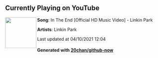## Currently Playing on YouTube

[<img align="left" width="100" src="https://yt3.ggpht.com/ytc/AAUvwniqwRWwcdZSWbkLuMp7QNuf091ENB1fnXwpPd3buak=s48-c-k-c0x00ffffff-no-rj-mo">](https://www.youtube.com/channel/UCZU9T1ceaOgwfLRq7OKFU4Q)

**Song**: In The End [Official HD Music Video] - Linkin Park

**Artists**: Linkin Park

Last updated at 04/10/2021 12:04

#### Generated with [20chan/github-now](https://github.com/20chan/github-now)